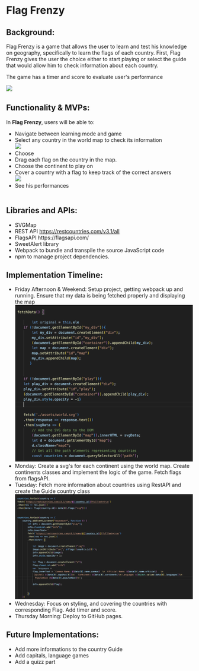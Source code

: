 <h1>Flag Frenzy</h1>

<h2>Background: </h2>

<p>Flag Frenzy is a game that allows the user to learn and test his knowledge on geography, specifically to learn the flags of each country. First, Flag Frenzy gives the user the choice either to start playing or select the guide that would allow him to check information about each country. </p>
<p>The game has a timer and score to evaluate user's performance</p>
<img src="./assets/home.gif">

<h2>Functionality & MVPs:</h2>

In <b>Flag Frenzy</b>, users will be able to:

<ul>
<li>Navigate between learning mode and game</li>
<li>Select any country in the world map to check its information</li>
<img src="./assets/guide_country.gif" >
<li>Choose  </li>
<li>Drag each flag on the country in the map.</li>
<li>Choose the continent to play on</li>
<li>Cover a country with a flag to keep track of the correct answers </li>
<img src="./assets/flag_game.gif">
<li> See his performances </li>
<img src="">

</ul>

<h2> Libraries and APIs: </h2>
<ul>
<li> SVGMap </li>
<li> REST API <a href="https://restcountries.com/v3.1/all"> https://restcountries.com/v3.1/all </a> </li>
<li> FlagsAPI <a href="https://flagsapi.com/"></a> https://flagsapi.com/ </li>
<li> SweetAlert library </li>
<li> Webpack to bundle and transpile the source JavaScript code</li>
<li> npm to manage project dependencies.</li>
</ul>

<h2>Implementation Timeline:</h2>

<ul>
<li> Friday Afternoon & Weekend: Setup project, getting webpack up and running. Ensure that my data is being fetched properly and displaying the map</li>

<img src="./assets/fetch_data.png">

<li>Monday: Create a svg's for each continent using the world map. Create continents classes and implement the logic of the game. Fetch flags from flagsAPI.</li>

<li>Tuesday: Fetch more information about countries using RestAPI and create the Guide country class </li>
<img src="./assets/fetch_info.png">

<li>Wednesday: Focus on styling, and covering the countries with corresponding Flag. Add timer and score.</li>

<li>Thursday Morning: Deploy to GitHub pages.</li>

</ul>

<h2>Future Implementations:</h2>
<ul>
    <li> Add more informations to the country Guide</li>
    <li> Add capitals, language games </li>
    <li> Add a quizz part</li>
</ul>

